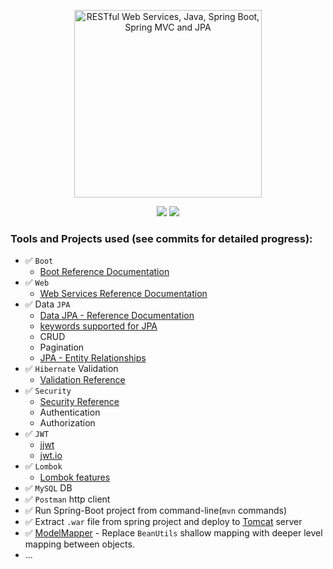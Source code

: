<p align="center">
  <a href="https://www.udemy.com/course/restful-web-service-with-spring-boot-jpa-and-mysql/">
  <img src="https://cdn.pixabay.com/photo/2018/08/06/21/32/darknet-3588402_1280.jpg" 
  height="300" 
  title="RESTful Web Services, Java, Spring Boot, Spring MVC and JPA"
  target="_blank">
  </a>
</p>
<p align="center">
<img src="https://img.shields.io/badge/Status-In Progress-blue.svg" />
  <img src="https://img.shields.io/badge/Made%20With-Spring-green.svg" />
</p>

### Tools and Projects used (see commits for detailed progress):

- ✅ `Boot`
  - [Boot Reference Documentation](https://docs.spring.io/spring-boot/docs/2.4.4/reference/html/)
- ✅ `Web`
  - [Web Services Reference Documentation](https://docs.spring.io/spring-ws/docs/3.0.10.RELEASE/reference/)
- ✅ Data `JPA`
  - [Data JPA - Reference Documentation](https://bit.ly/3cT5AQl)
  - [keywords supported for JPA](https://bit.ly/396AlAd)
  - CRUD
  - Pagination
  - [JPA - Entity Relationships](https://www.tutorialspoint.com/jpa/jpa_entity_relationships.htm)
- ✅ `Hibernate` Validation
  - [Validation Reference](https://docs.jboss.org/hibernate/stable/validator/reference/en-US/html_single/)
- ✅ `Security`
  - [Security Reference](https://docs.spring.io/spring-security/site/docs/5.4.5/reference/html5/)
  - Authentication
  - Authorization
- ✅ `JWT`
  - [jjwt](https://github.com/jwtk/jjwt)
  - [jwt.io](https://jwt.io/)
- ✅ `Lombok`
  - [Lombok features](https://projectlombok.org/features/all)
- ✅ `MySQL` DB
- ✅ `Postman` http client
- ✅ Run Spring-Boot project from command-line(`mvn` commands)
- ✅ Extract `.war` file from spring project and deploy
  to [Tomcat](https://tomcat.apache.org/whichversion.html) server
- ✅ [ModelMapper](http://modelmapper.org/) - Replace `BeanUtils` shallow mapping
  with deeper level mapping between objects.
- ...